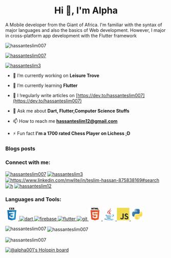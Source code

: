 <h1 align="center">Hi 👋, I'm Alpha</h1>
A Mobile developer from the Giant of Africa.  I'm familiar with the syntax of major languages and also the basics of Web development. However, I major in cross-platform app development with the Flutter framework

<p align="left"> <img src="https://komarev.com/ghpvc/?username=hassanteslim007&label=Profile%20views&color=0e75b6&style=flat" alt="hassanteslim007" /> </p>

<p align="left"> <a href="https://github.com/ryo-ma/github-profile-trophy"><img src="https://github-profile-trophy.vercel.app/?username=hassanteslim007" alt="hassanteslim007" /></a> </p>

<p align="left"> <a href="https://twitter.com/hassanteslim3" target="blank"><img src="https://img.shields.io/twitter/follow/hassanteslim3?logo=twitter&style=for-the-badge" alt="hassanteslim3" /></a> </p>

- 🔭 I’m currently working on **Leisure Trove**

- 🌱 I’m currently learning **Flutter**

- 📝 I !regularly write articles on [https://dev.to/hassanteslim007](https://dev.to/hassanteslim007)

- 💬 Ask me about **Dart, Flutter,Computer Science Stuffs**

- 📫 How to reach me **hassanteslim12@gmail.com**

- ⚡ Fun fact **I'm a 1700 rated Chess Player on Lichess ;D**

### Blogs posts
<!-- BLOG-POST-LIST:START -->
<!-- BLOG-POST-LIST:END -->

<h3 align="left">Connect with me:</h3>
<p align="left">
<a href="https://dev.to/hassanteslim007" target="blank"><img align="center" src="https://raw.githubusercontent.com/rahuldkjain/github-profile-readme-generator/master/src/images/icons/Social/devto.svg" alt="hassanteslim007" height="30" width="40" /></a>
<a href="https://twitter.com/hassanteslim3" target="blank"><img align="center" src="https://raw.githubusercontent.com/rahuldkjain/github-profile-readme-generator/master/src/images/icons/Social/twitter.svg" alt="hassanteslim3" height="30" width="40" /></a>
<a href="https://linkedin.com/in/teslim-hassan-875838169#search" target="blank"><img align="center" src="https://raw.githubusercontent.com/rahuldkjain/github-profile-readme-generator/master/src/images/icons/Social/linked-in-alt.svg" alt="https://www.linkedin.com/mwlite/in/teslim-hassan-875838169#search" height="30" width="40" /></a>
<a href="https://fb.com/h" target="blank"><img align="center" src="https://raw.githubusercontent.com/rahuldkjain/github-profile-readme-generator/master/src/images/icons/Social/facebook.svg" alt="h" height="30" width="40" /></a>
<a href="https://www.leetcode.com/hassanteslim12" target="blank"><img align="center" src="https://raw.githubusercontent.com/rahuldkjain/github-profile-readme-generator/master/src/images/icons/Social/leet-code.svg" alt="hassanteslim12" height="30" width="40" /></a>
</p>

<h3 align="left">Languages and Tools:</h3>
<p align="left"> <a href="https://www.w3schools.com/css/" target="_blank" rel="noreferrer"> <img src="https://raw.githubusercontent.com/devicons/devicon/master/icons/css3/css3-original-wordmark.svg" alt="css3" width="40" height="40"/> </a> <a href="https://dart.dev" target="_blank" rel="noreferrer"> <img src="https://www.vectorlogo.zone/logos/dartlang/dartlang-icon.svg" alt="dart" width="40" height="40"/> </a> <a href="https://firebase.google.com/" target="_blank" rel="noreferrer"> <img src="https://www.vectorlogo.zone/logos/firebase/firebase-icon.svg" alt="firebase" width="40" height="40"/> </a> <a href="https://flutter.dev" target="_blank" rel="noreferrer"> <img src="https://www.vectorlogo.zone/logos/flutterio/flutterio-icon.svg" alt="flutter" width="40" height="40"/> </a> <a href="https://git-scm.com/" target="_blank" rel="noreferrer"> <img src="https://www.vectorlogo.zone/logos/git-scm/git-scm-icon.svg" alt="git" width="40" height="40"/> </a> <a href="https://www.w3.org/html/" target="_blank" rel="noreferrer"> <img src="https://raw.githubusercontent.com/devicons/devicon/master/icons/html5/html5-original-wordmark.svg" alt="html5" width="40" height="40"/> </a> <a href="https://www.java.com" target="_blank" rel="noreferrer"> <img src="https://raw.githubusercontent.com/devicons/devicon/master/icons/java/java-original.svg" alt="java" width="40" height="40"/> </a> <a href="https://developer.mozilla.org/en-US/docs/Web/JavaScript" target="_blank" rel="noreferrer"> <img src="https://raw.githubusercontent.com/devicons/devicon/master/icons/javascript/javascript-original.svg" alt="javascript" width="40" height="40"/> </a> <a href="https://www.python.org" target="_blank" rel="noreferrer"> <img src="https://raw.githubusercontent.com/devicons/devicon/master/icons/python/python-original.svg" alt="python" width="40" height="40"/> </a> </p>

<p><img align="left" src="https://github-readme-stats.vercel.app/api/top-langs?username=hassanteslim007&show_icons=true&locale=en&layout=compact" alt="hassanteslim007" /></p>

<p>&nbsp;<img align="center" src="https://github-readme-stats.vercel.app/api?username=hassanteslim007&show_icons=true&locale=en" alt="hassanteslim007" /></p>

<p><img align="center" src="https://github-readme-streak-stats.herokuapp.com/?user=hassanteslim007&" alt="hassanteslim007" /></p>


[![@alpha001's Holopin board](https://holopin.me/alpha001)](https://holopin.io/@alpha001)
